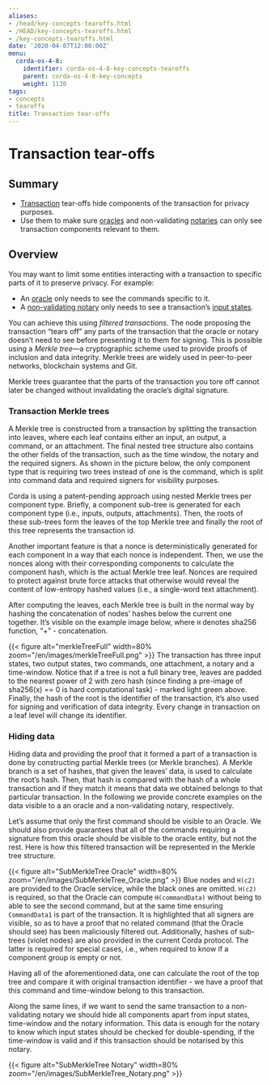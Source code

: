 ```yaml
---
aliases:
- /head/key-concepts-tearoffs.html
- /HEAD/key-concepts-tearoffs.html
- /key-concepts-tearoffs.html
date: '2020-04-07T12:00:00Z'
menu:
  corda-os-4-8:
    identifier: corda-os-4-8-key-concepts-tearoffs
    parent: corda-os-4-8-key-concepts
    weight: 1130
tags:
- concepts
- tearoffs
title: Transaction tear-offs
---
```



# Transaction tear-offs

## Summary

* [Transaction](key-concepts-transactions.md) tear-offs hide components of the transaction for privacy purposes.
* Use them to make sure [oracles](key-concepts-oracles.md) and non-validating [notaries](key-concepts-notaries.md) can only see transaction components relevant to them.

## Overview

You may want to limit some entities interacting with a transaction to specific parts of it to preserve privacy. For example:
* An [oracle](key-concepts-oracles.md) only needs to see the commands specific to it.
* A [non-validating notary](key-concepts-notaries.md) only needs to see a transaction’s [input states](key-concepts-states.md).

You can achieve this using *filtered transactions*. The node proposing the transaction “tears off” any parts of the transaction that the oracle or notary doesn’t need to see before presenting it to them for signing. This is possible using a *Merkle tree*—a cryptographic scheme used to provide proofs of inclusion and data integrity. Merkle trees are widely used in peer-to-peer networks, blockchain systems and Git.

Merkle trees guarantee that the parts of the transaction you tore off cannot later be changed without invalidating the oracle’s digital signature.

### Transaction Merkle trees

A Merkle tree is constructed from a transaction by splitting the transaction into leaves, where each leaf contains
either an input, an output, a command, or an attachment. The final nested tree structure also contains the
other fields of the transaction, such as the time window, the notary and the required signers. As shown in the picture
below, the only component type that is requiring two trees instead of one is the command, which is split into
command data and required signers for visibility purposes.

Corda is using a patent-pending approach using nested Merkle trees per component type. Briefly, a component sub-tree
is generated for each component type (i.e., inputs, outputs, attachments). Then, the roots of these sub-trees
form the leaves of the top Merkle tree and finally the root of this tree represents the transaction id.

Another important feature is that a nonce is deterministically generated for each component in a way that each nonce
is independent. Then, we use the nonces along with their corresponding components to calculate the component hash,
which is the actual Merkle tree leaf. Nonces are required to protect against brute force attacks that otherwise would
reveal the content of low-entropy hashed values (i.e., a single-word text attachment).

After computing the leaves, each Merkle tree is built in the normal way by hashing the concatenation of nodes’ hashes
below the current one together. It’s visible on the example image below, where `H` denotes sha256 function, “+” - concatenation.

{{< figure alt="merkleTreeFull" width=80% zoom="/en/images/merkleTreeFull.png" >}}
The transaction has three input states, two output states, two commands, one attachment, a notary and a time-window.
Notice that if a tree is not a full binary tree, leaves are padded to the nearest
power of 2 with zero hash (since finding a pre-image of sha256(x) == 0 is hard computational task) - marked light
green above. Finally, the hash of the root is the identifier of the transaction, it’s also used for signing and
verification of data integrity. Every change in transaction on a leaf level will change its identifier.

### Hiding data

Hiding data and providing the proof that it formed a part of a transaction is done by constructing partial Merkle trees
(or Merkle branches). A Merkle branch is a set of hashes, that given the leaves’ data, is used to calculate the
root’s hash. Then, that hash is compared with the hash of a whole transaction and if they match it means that data we
obtained belongs to that particular transaction. In the following we provide concrete examples on the data visible to a
an oracle and a non-validating notary, respectively.

Let’s assume that only the first command should be visible to an Oracle. We should also provide guarantees that all of
the commands requiring a signature from this oracle should be visible to the oracle entity, but not the rest. Here is how
this filtered transaction will be represented in the Merkle tree structure.

{{< figure alt="SubMerkleTree Oracle" width=80% zoom="/en/images/SubMerkleTree_Oracle.png" >}}
Blue nodes and `H(c2)` are provided to the Oracle service, while the black ones are omitted. `H(c2)` is required, so
that the Oracle can compute `H(commandData)` without being to able to see the second command, but at the same time
ensuring `CommandData1` is part of the transaction. It is highlighted that all signers are visible, so as to have a
proof that no related command (that the Oracle should see) has been maliciously filtered out. Additionally, hashes of
sub-trees (violet nodes) are also provided in the current Corda protocol. The latter is required for special cases, i.e.,
when required to know if a component group is empty or not.

Having all of the aforementioned data, one can calculate the root of the top tree and compare it with original
transaction identifier - we have a proof that this command and time-window belong to this transaction.

Along the same lines, if we want to send the same transaction to a non-validating notary we should hide all components
apart from input states, time-window and the notary information. This data is enough for the notary to know which
input states should be checked for double-spending, if the time-window is valid and if this transaction should be
notarised by this notary.

{{< figure alt="SubMerkleTree Notary" width=80% zoom="/en/images/SubMerkleTree_Notary.png" >}}
